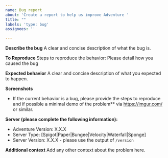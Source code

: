 ```yaml
---
name: Bug report
about: 'Create a report to help us improve Adventure '
title: ""
labels: 'type: bug'
assignees: ''

---
```


**Describe the bug**
A clear and concise description of what the bug is.

**To Reproduce**
Steps to reproduce the behavior:
Please detail how you caused the bug

**Expected behavior**
A clear and concise description of what you expected to happen.

**Screenshots**
* If the current behavior is a bug, please provide the steps to reproduce and if possible a minimal demo of the problem** via  https://imgur.com/ or similar.

**Server (please complete the following information):**
  - Adventure Version: X.X.X
  - Server Type: [Spigot|Paper|Bungee|Velocity|Waterfall|Sponge]
  - Server Version: X.X.X - please use the output of `/version`

**Additional context**
Add any other context about the problem here.
